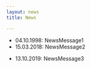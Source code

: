 ```yaml
---
layout: news
title: News

---
```

* 04.10.1998: NewsMessage1
* 15.03.2018: NewsMessage2

<!-- more -->
* 13.10.2019: NewsMessage3
